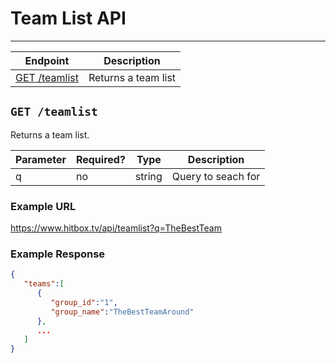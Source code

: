# Team List API
***

| Endpoint | Description |
| ---- | --------------- |
| [GET /teamlist](/team/teamlist.md#get-teamlist) | Returns a team list |

## `GET /teamlist`

Returns a team list.

| Parameter | Required? | Type | Description |
| --- | --- | --- | --- |
| q | no | string | Query to seach for |

### Example URL

https://www.hitbox.tv/api/teamlist?q=TheBestTeam

### Example Response 

```json
{
   "teams":[
      {
         "group_id":"1",
         "group_name":"TheBestTeamAround"
      },
      ...
   ]
}
```
